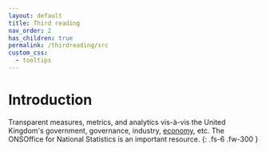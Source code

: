 ```yaml
---
layout: default
title: Third reading
nav_order: 2
has_children: true
permalink: /thirdreading/src
custom_css:
  - tooltips
---
```


# Introduction

Transparent measures, metrics, and analytics vis-à-vis the United Kingdom's government, governance, industry, <a href='https://www.ons.gov.uk/economy' target="_blank">economy</a>, etc.  The <span class='tooltip'>ONS<span class='tooltiptext'>Office for National Statistics</span></span> is an important resource.
{: .fs-6 .fw-300 }
